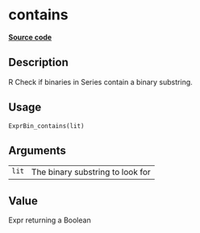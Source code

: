 
# contains

[**Source code**](https://github.com/pola-rs/r-polars/tree/0580dbe189881934960c63979bf59fc3448a21dc/R/expr__binary.R#L14)

## Description

R Check if binaries in Series contain a binary substring.

## Usage

<pre><code class='language-R'>ExprBin_contains(lit)
</code></pre>

## Arguments

<table>
<tr>
<td style="white-space: nowrap; font-family: monospace; vertical-align: top">
<code id="ExprBin_contains_:_lit">lit</code>
</td>
<td>
The binary substring to look for
</td>
</tr>
</table>

## Value

Expr returning a Boolean
